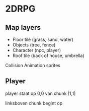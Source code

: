 # 2DRPG

## Map layers

- Floor tile (grass, sand, water)
- Objects (tree, fence)
- Character (npc, player)
- Roof tile (back of house, umbrella)


Collision
Animation sprites


## Player


player staat op 0,0 van chunk [1,1]

linksboven chunk begint op 
